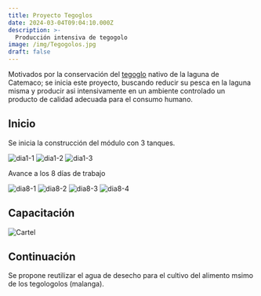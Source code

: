 ```yaml
---
title: Proyecto Tegoglos
date: 2024-03-04T09:04:10.000Z
description: >-
  Producción intensiva de tegogolo
image: /img/Tegogolos.jpg
draft: false
---
```


Motivados por la conservación del [tegoglo](https://es.wikipedia.org/wiki/Pomacea) nativo de la laguna de Catemaco; se inicia este proyecto, buscando reducir su pesca en la laguna misma y producir asi intensivamente en un ambiente controlado un producto de calidad adecuada para el consumo humano.


## Inicio

Se inicia la construcción del módulo con 3 tanques.

![dia1-1](/img/0503-1.jpg) 
![dia1-2](/img/0503-2.jpg)
![dia1-3](/img/0503-3.jpg)

Avance a los 8 días de trabajo

![dia8-1](/img/1203-1.jpg) 
![dia8-2](/img/1203-2.jpg)
![dia8-3](/img/1203-3.jpg)
![dia8-4](/img/1203-4.jpg)


## Capacitación

![Cartel](/img/invitacion.jpg)

## Continuación

Se propone reutilizar el agua de desecho para el cultivo del alimento msimo de los tegologolos (malanga).
